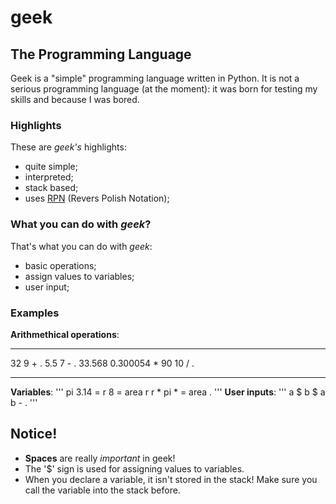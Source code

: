 # geek
## The Programming Language

Geek is a "simple" programming language written in Python.
It is not a serious programming language (at the moment): it was born for testing my skills and because I was bored.

### Highlights
These are *geek's* highlights:
- quite simple;
- interpreted;
- stack based;
- uses [RPN](https://en.wikipedia.org/wiki/Reverse_Polish_notation) (Revers Polish Notation);

### What you can do with *geek*?
That's what you can do with *geek*:
- basic operations;
- assign values to variables;
- user input;

### Examples
**Arithmethical operations**:
___ 
32 9 + .
5.5 7 - .
33.568 0.300054 *
90 10 / .
___
**Variables**:
'''
pi 3.14 =
r 8 =
area r r * pi * =
area .
'''
**User inputs**:
'''
a $
b $
a b - .
'''

## Notice!
- **Spaces** are really *important* in geek!
- The '$' sign is used for assigning values to variables.
- When you declare a variable, it isn't stored in the stack! Make sure you call the variable into the stack before.
